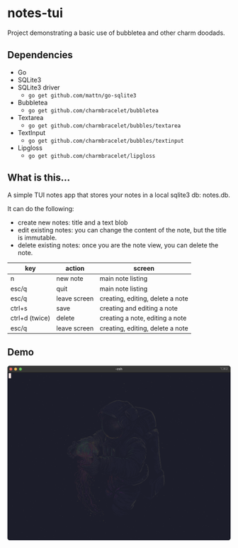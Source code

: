 # notes-tui
Project demonstrating a basic use of bubbletea and other charm doodads.

## Dependencies
* Go
* SQLite3
* SQLite3 driver
  * `go get github.com/mattn/go-sqlite3`
* Bubbletea
  * `go get github.com/charmbracelet/bubbletea`
* Textarea
  * `go get github.com/charmbracelet/bubbles/textarea`
* TextInput
  * `go get github.com/charmbracelet/bubbles/textinput`
* Lipgloss
  * `go get github.com/charmbracelet/lipgloss`

## What is this...
A simple TUI notes app that stores your notes in a local sqlite3 db: notes.db.

It can do the following:
* create new notes: title and a text blob
* edit existing notes: you can change the content of the note, but the title is immutable.
* delete existing notes: once you are the note view, you can delete the note.

| key            | action       | screen                           |
|----------------|--------------|----------------------------------|
| n              | new note     | main note listing                |
| esc/q          | quit         | main note listing                |
| esc/q          | leave screen | creating, editing, delete a note |
| ctrl+s         | save         | creating and editing a note      |
| ctrl+d (twice) | delete       | creating a note, editing a note  |
| esc/q          | leave screen | creating, editing, delete a note |

## Demo
![bubbletea notes app](demo.gif)